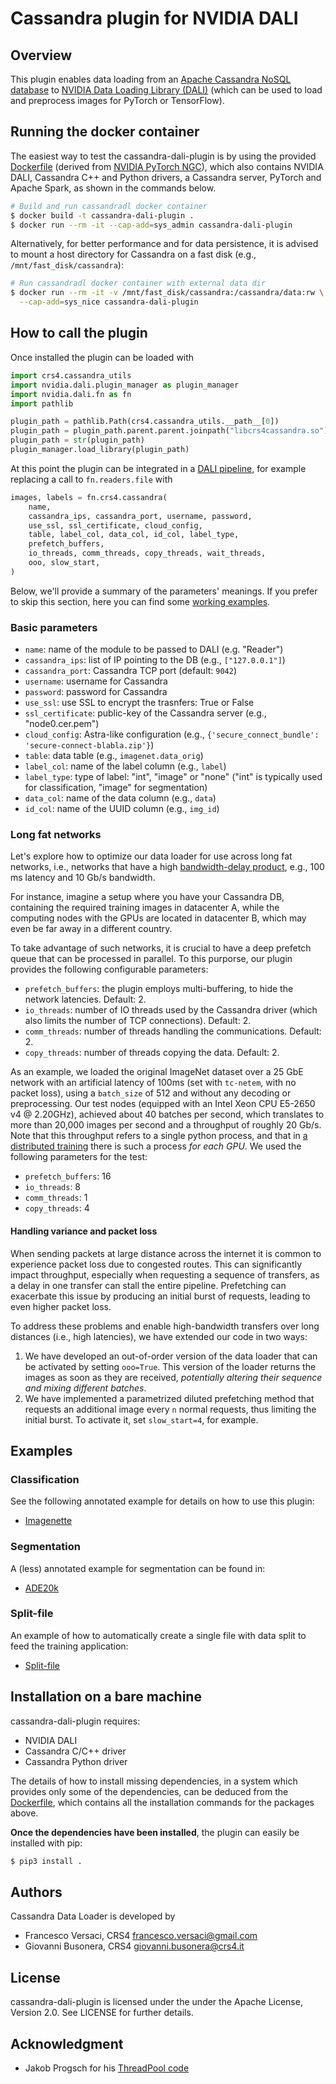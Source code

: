 # Cassandra plugin for NVIDIA DALI

## Overview

This plugin enables data loading from an [Apache Cassandra NoSQL
database](https://cassandra.apache.org) to [NVIDIA Data Loading
Library (DALI)](https://github.com/NVIDIA/DALI) (which can be used to
load and preprocess images for PyTorch or TensorFlow).

## Running the docker container

The easiest way to test the cassandra-dali-plugin is by using the
provided [Dockerfile](Dockerfile) (derived from [NVIDIA PyTorch
NGC](https://catalog.ngc.nvidia.com/orgs/nvidia/containers/pytorch)),
which also contains NVIDIA DALI, Cassandra C++ and Python drivers,
a Cassandra server, PyTorch and Apache Spark, as shown in the commands below.

```bash
# Build and run cassandradl docker container
$ docker build -t cassandra-dali-plugin .
$ docker run --rm -it --cap-add=sys_admin cassandra-dali-plugin
```

Alternatively, for better performance and for data persistence, it is
advised to mount a host directory for Cassandra on a fast disk (e.g.,
`/mnt/fast_disk/cassandra`):

```bash
# Run cassandradl docker container with external data dir
$ docker run --rm -it -v /mnt/fast_disk/cassandra:/cassandra/data:rw \
  --cap-add=sys_nice cassandra-dali-plugin
```

## How to call the plugin

Once installed the plugin can be loaded with

```python
import crs4.cassandra_utils
import nvidia.dali.plugin_manager as plugin_manager
import nvidia.dali.fn as fn
import pathlib

plugin_path = pathlib.Path(crs4.cassandra_utils.__path__[0])
plugin_path = plugin_path.parent.parent.joinpath("libcrs4cassandra.so")
plugin_path = str(plugin_path)
plugin_manager.load_library(plugin_path)
```

At this point the plugin can be integrated in a [DALI
pipeline](https://docs.nvidia.com/deeplearning/dali/user-guide/docs/pipeline.html),
for example replacing a call to `fn.readers.file` with
```python
images, labels = fn.crs4.cassandra(
    name,
    cassandra_ips, cassandra_port, username, password,
    use_ssl, ssl_certificate, cloud_config,
    table, label_col, data_col, id_col, label_type,
    prefetch_buffers,
    io_threads, comm_threads, copy_threads, wait_threads,
    ooo, slow_start,
)
```

Below, we'll provide a summary of the parameters' meanings. If you
prefer to skip this section, here you can find some [working
examples](README.md#examples).

### Basic parameters

- `name`: name of the module to be passed to DALI (e.g. "Reader")
- `cassandra_ips`: list of IP pointing to the DB (e.g., `["127.0.0.1"]`)
- `cassandra_port`: Cassandra TCP port (default: `9042`)
- `username`: username for Cassandra
- `password`: password for Cassandra
- `use_ssl`: use SSL to encrypt the trasnfers: True or False
- `ssl_certificate`: public-key of the Cassandra server (e.g., "node0.cer.pem")
- `cloud_config`: Astra-like configuration (e.g., `{'secure_connect_bundle': 'secure-connect-blabla.zip'}`)
- `table`: data table (e.g., `imagenet.data_orig`)
- `label_col`: name of the label column (e.g., `label`)
- `label_type`: type of label: "int", "image" or "none" ("int" is
  typically used for classification, "image" for segmentation)
- `data_col`: name of the data column (e.g., `data`)
- `id_col`: name of the UUID column (e.g., `img_id`)

### Long fat networks

Let's explore how to optimize our data loader for use across long fat
networks, i.e., networks that have a high [bandwidth-delay
product](https://en.wikipedia.org/wiki/Bandwidth-delay_product), e.g.,
100 ms latency and 10 Gb/s bandwidth.

For instance, imagine a setup where you have your Cassandra DB,
containing the required training images in datacenter A, while the
computing nodes with the GPUs are located in datacenter B, which may
even be far away in a different country.

To take advantage of such networks, it is crucial to have a deep
prefetch queue that can be processed in parallel. To this purporse,
our plugin provides the following configurable parameters:

- `prefetch_buffers`: the plugin employs multi-buffering, to hide the
  network latencies. Default: 2.
- `io_threads`: number of IO threads used by the Cassandra driver
  (which also limits the number of TCP connections). Default: 2.
- `comm_threads`: number of threads handling the
  communications. Default: 2.
- `copy_threads`: number of threads copying the data. Default: 2.

As an example, we loaded the original ImageNet dataset over a 25 GbE
network with an artificial latency of 100ms (set with `tc-netem`, with
no packet loss), using a `batch_size` of 512 and without any decoding
or preprocessing. Our test nodes (equipped with an Intel Xeon CPU
E5-2650 v4 @ 2.20GHz), achieved about 40 batches per second, which
translates to more than 20,000 images per second and a throughput of
roughly 20 Gb/s. Note that this throughput refers to a single python process,
and that in [a distributed training](examples/imagenette/README.md#multi-gpu-training)
there is such a process *for each GPU*. We used the following
parameters for the test:

- `prefetch_buffers`: 16
- `io_threads`: 8
- `comm_threads`: 1
- `copy_threads`: 4



#### Handling variance and packet loss

When sending packets at large distance across the internet it is
common to experience packet loss due to congested routes. This can
significantly impact throughput, especially when requesting a sequence
of transfers, as a delay in one transfer can stall the entire
pipeline. Prefetching can exacerbate this issue by producing an
initial burst of requests, leading to even higher packet loss.

To address these problems and enable high-bandwidth transfers over
long distances (i.e., high latencies), we have extended our code in
two ways:

1. We have developed an out-of-order version of the data loader that
   can be activated by setting `ooo=True`. This version of the loader
   returns the images as soon as they are received, *potentially
   altering their sequence and mixing different batches*.
2. We have implemented a parametrized diluted prefetching method that
   requests an additional image every `n` normal requests, thus
   limiting the initial burst. To activate it, set `slow_start=4`, for
   example.

## Examples

### Classification

See the following annotated example for details on how to use this plugin:
- [Imagenette](examples/imagenette/)

### Segmentation

A (less) annotated example for segmentation can be found in:
- [ADE20k](examples/ade20k/)

### Split-file

An example of how to automatically create a single file with data
split to feed the training application:
- [Split-file](examples/splitfile)

## Installation on a bare machine

cassandra-dali-plugin requires:
- NVIDIA DALI
- Cassandra C/C++ driver
- Cassandra Python driver

The details of how to install missing dependencies, in a system which
provides only some of the dependencies, can be deduced from the
[Dockerfile](Dockerfile), which contains all the installation
commands for the packages above.

**Once the dependencies have been installed**, the plugin
can easily be installed with pip:
```bash
$ pip3 install .
```

## Authors

Cassandra Data Loader is developed by
  * Francesco Versaci, CRS4 <francesco.versaci@gmail.com>
  * Giovanni Busonera, CRS4 <giovanni.busonera@crs4.it>

## License

cassandra-dali-plugin is licensed under the under the Apache License,
Version 2.0. See LICENSE for further details.

## Acknowledgment

- Jakob Progsch for his [ThreadPool code](https://github.com/progschj/ThreadPool)
